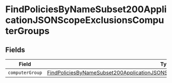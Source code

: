 # FindPoliciesByNameSubset200ApplicationJSONScopeExclusionsComputerGroups


## Fields

| Field                                                                                                                                                                                                   | Type                                                                                                                                                                                                    | Required                                                                                                                                                                                                | Description                                                                                                                                                                                             |
| ------------------------------------------------------------------------------------------------------------------------------------------------------------------------------------------------------- | ------------------------------------------------------------------------------------------------------------------------------------------------------------------------------------------------------- | ------------------------------------------------------------------------------------------------------------------------------------------------------------------------------------------------------- | ------------------------------------------------------------------------------------------------------------------------------------------------------------------------------------------------------- |
| `computerGroup`                                                                                                                                                                                         | [FindPoliciesByNameSubset200ApplicationJSONScopeExclusionsComputerGroupsComputerGroup](../../models/operations/findpoliciesbynamesubset200applicationjsonscopeexclusionscomputergroupscomputergroup.md) | :heavy_minus_sign:                                                                                                                                                                                      | N/A                                                                                                                                                                                                     |